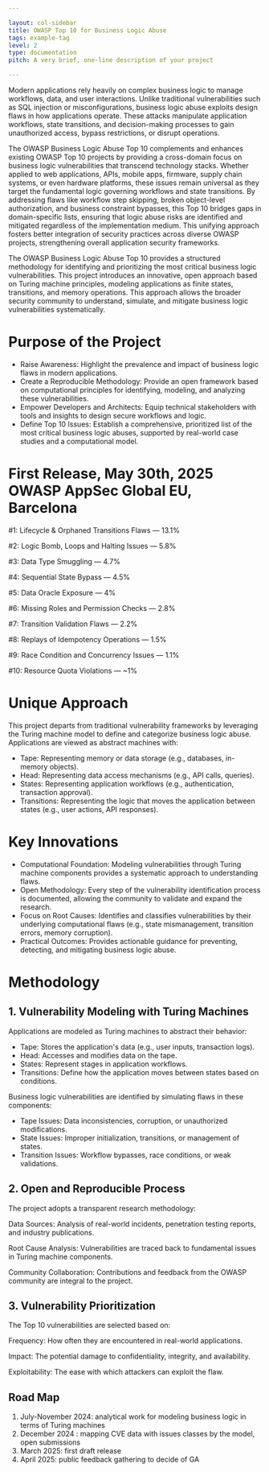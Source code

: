 ```yaml
---

layout: col-sidebar
title: OWASP Top 10 for Business Logic Abuse
tags: example-tag
level: 2
type: documentation
pitch: A very brief, one-line description of your project

---
```


Modern applications rely heavily on complex business logic to manage workflows, data, and user interactions. Unlike traditional vulnerabilities such as SQL injection or misconfigurations, business logic abuse exploits design flaws in how applications operate. These attacks manipulate application workflows, state transitions, and decision-making processes to gain unauthorized access, bypass restrictions, or disrupt operations.

The OWASP Business Logic Abuse Top 10 complements and enhances existing OWASP Top 10 projects by providing a cross-domain focus on business logic vulnerabilities that transcend technology stacks. Whether applied to web applications, APIs, mobile apps, firmware, supply chain systems, or even hardware platforms, these issues remain universal as they target the fundamental logic governing workflows and state transitions. By addressing flaws like workflow step skipping, broken object-level authorization, and business constraint bypasses, this Top 10 bridges gaps in domain-specific lists, ensuring that logic abuse risks are identified and mitigated regardless of the implementation medium. This unifying approach fosters better integration of security practices across diverse OWASP projects, strengthening overall application security frameworks.

The OWASP Business Logic Abuse Top 10 provides a structured methodology for identifying and prioritizing the most critical business logic vulnerabilities. This project introduces an innovative, open approach based on Turing machine principles, modeling applications as finite states, transitions, and memory operations. This approach allows the broader security community to understand, simulate, and mitigate business logic vulnerabilities systematically.

# Purpose of the Project

* Raise Awareness: Highlight the prevalence and impact of business logic flaws in modern applications.
* Create a Reproducible Methodology: Provide an open framework based on computational principles for identifying, modeling, and analyzing these vulnerabilities.
* Empower Developers and Architects: Equip technical stakeholders with tools and insights to design secure workflows and logic.
* Define Top 10 Issues: Establish a comprehensive, prioritized list of the most critical business logic abuses, supported by real-world case studies and a computational model.

# First Release, May 30th, 2025 OWASP AppSec Global EU, Barcelona

#1: Lifecycle & Orphaned Transitions Flaws — 13.1%

#2: Logic Bomb, Loops and Halting Issues — 5.8%

#3: Data Type Smuggling — 4.7%

#4: Sequential State Bypass — 4.5%

#5: Data Oracle Exposure — 4%

#6: Missing Roles and Permission Checks — 2.8%

#7: Transition Validation Flaws — 2.2%

#8: Replays of Idempotency Operations — 1.5%

#9: Race Condition and Concurrency Issues — 1.1%

#10: Resource Quota Violations — ~1%

# Unique Approach
This project departs from traditional vulnerability frameworks by leveraging the Turing machine model to define and categorize business logic abuse. Applications are viewed as abstract machines with:
* Tape: Representing memory or data storage (e.g., databases, in-memory objects).
* Head: Representing data access mechanisms (e.g., API calls, queries).
* States: Representing application workflows (e.g., authentication, transaction approval).
* Transitions: Representing the logic that moves the application between states (e.g., user actions, API responses).

# Key Innovations
* Computational Foundation: Modeling vulnerabilities through Turing machine components provides a systematic approach to understanding flaws.
* Open Methodology: Every step of the vulnerability identification process is documented, allowing the community to validate and expand the research.
* Focus on Root Causes: Identifies and classifies vulnerabilities by their underlying computational flaws (e.g., state mismanagement, transition errors, memory corruption).
* Practical Outcomes: Provides actionable guidance for preventing, detecting, and mitigating business logic abuse.

# Methodology
## 1. Vulnerability Modeling with Turing Machines
Applications are modeled as Turing machines to abstract their behavior:
* Tape: Stores the application's data (e.g., user inputs, transaction logs).
* Head: Accesses and modifies data on the tape.
* States: Represent stages in application workflows.
* Transitions: Define how the application moves between states based on conditions.

Business logic vulnerabilities are identified by simulating flaws in these components:
* Tape Issues: Data inconsistencies, corruption, or unauthorized modifications.
* State Issues: Improper initialization, transitions, or management of states.
* Transition Issues: Workflow bypasses, race conditions, or weak validations.

## 2. Open and Reproducible Process

The project adopts a transparent research methodology:

Data Sources: Analysis of real-world incidents, penetration testing reports, and industry publications.

Root Cause Analysis: Vulnerabilities are traced back to fundamental issues in Turing machine components.

Community Collaboration: Contributions and feedback from the OWASP community are integral to the project.

## 3. Vulnerability Prioritization
The Top 10 vulnerabilities are selected based on:

Frequency: How often they are encountered in real-world applications.

Impact: The potential damage to confidentiality, integrity, and availability.

Exploitability: The ease with which attackers can exploit the flaw.

## Road Map

1. July-November 2024: analytical work for modeling business logic in terms of Turing machines
1. December 2024 : mapping CVE data with issues classes by the model, open submissions
1. March 2025: first draft release
1. April 2025: public feedback gathering to decide of GA
